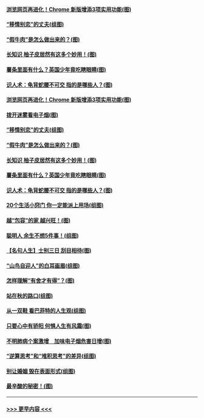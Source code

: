 #### [浏览网页再进化！Chrome 新版增添3项实用功能(图)](../pages/p8/907714.md?t=09180722) 
#### [“移情别恋”的丈夫(组图)](../pages/p8/907644.md?t=09180722) 
#### [“假牛肉”是怎么做出来的？(图)](../pages/p8/907668.md?t=09180722) 
#### [长知识 柚子皮居然有这多个妙用！(图)](../pages/p8/907425.md?t=09180722) 
#### [薯条里面有什么？英国少年竟吃瞎眼睛(图)](../pages/p8/907381.md?t=09180722) 
#### [识人术：龟背蛇腰不可交 指的是哪些人？(图)](../pages/p8/907503.md?t=09180722) 
#### [浏览网页再进化！Chrome 新版增添3项实用功能(图)](../pages/p8/907714.md?t=09180722) 
#### [拨开迷雾看电子烟(图)](../pages/p8/907427.md?t=09180722) 
#### [“移情别恋”的丈夫(组图)](../pages/p8/907644.md?t=09180722) 
#### [“假牛肉”是怎么做出来的？(图)](../pages/p8/907668.md?t=09180722) 
#### [长知识 柚子皮居然有这多个妙用！(图)](../pages/p8/907425.md?t=09180722) 
#### [薯条里面有什么？英国少年竟吃瞎眼睛(图)](../pages/p8/907381.md?t=09180722) 
#### [识人术：龟背蛇腰不可交 指的是哪些人？(图)](../pages/p8/907503.md?t=09180722) 
#### [20个生活小窍门 你一定能派上用场(组图)](../pages/p8/907510.md?t=09180722) 
#### [越“包容”的家 越兴旺！(图)](../pages/p8/907328.md?t=09180722) 
#### [聪明人 余生不想5件事！(组图)](../pages/p8/907364.md?t=09180722) 
#### [【名句人生】士别三日 刮目相待(图)](../pages/p8/906988.md?t=09180722) 
#### [“山鸟自迎人”的白耳画眉(组图)](../pages/p8/907332.md?t=09180722) 
#### [怎样理解“有舍才有得”？(图)](../pages/p8/906872.md?t=09180722) 
#### [站在秋的路口(组图)](../pages/p8/906914.md?t=09180722) 
#### [从一双鞋 看巴菲特的人生观(组图)](../pages/p8/907311.md?t=09180722) 
#### [只要心中有骄阳 何惧人生有风霜(图)](../pages/p8/907320.md?t=09180722) 
#### [不明肺病个案激增　加味电子烟危害日增(图)](../pages/p8/907307.md?t=09180722) 
#### [“逆算思考”和“堆积思考”的差异(组图)](../pages/p8/907229.md?t=09180722) 
#### [别让婚姻 毁在表面形式(组图)](../pages/p8/907118.md?t=09180722) 
#### [最辛酸的秘密！(图)](../pages/p8/906327.md?t=09180722) 

----
#### [ >>> 更早内容 <<< ](../indexes/p8-earlier.md)
